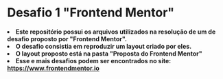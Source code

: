 # Desafio 1 "Frontend Mentor"

<strong> <li> Este repositório possui os arquivos utilizados na resolução de um de desafio proposto por "Frontend Mentor". </li> </strong>
<strong> <li> O desafio consistia em reproduzir um layout criado por eles. </li> </strong>
<strong> <li> O layout proposto está na pasta "Proposta do Frontend Mentor" </li> </strong>
<strong> <li> Esse e mais desafios podem ser encontrados no site: https://www.frontendmentor.io  </li> </strong>
